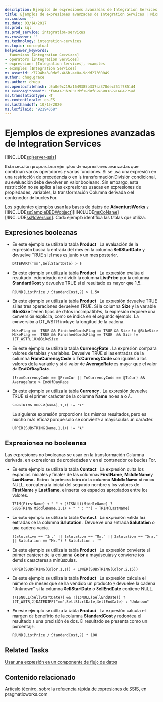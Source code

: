 ```yaml
---
description: Ejemplos de expresiones avanzadas de Integration Services
title: Ejemplos de expresiones avanzadas de Integration Services | Microsoft Docs
ms.custom: ''
ms.date: 03/14/2017
ms.prod: sql
ms.prod_service: integration-services
ms.reviewer: ''
ms.technology: integration-services
ms.topic: conceptual
helpviewer_keywords:
- functions [Integration Services]
- operators [Integration Services]
- expressions [Integration Services], examples
- examples [Integration Services]
ms.assetid: c7794ba3-0de5-466b-ae8a-9ddd27360049
author: chugugrace
ms.author: chugu
ms.openlocfilehash: b5a0e9c219a1649385b337ea378dec751f7851d4
ms.sourcegitcommit: cfa04a73b26312bf18d8f6296891679166e2754d
ms.translationtype: HT
ms.contentlocale: es-ES
ms.lasthandoff: 10/19/2020
ms.locfileid: "92194568"
---
```

# <a name="examples-of-advanced-integration-services-expressions"></a>Ejemplos de expresiones avanzadas de Integration Services

[!INCLUDE[sqlserver-ssis](../../includes/applies-to-version/sqlserver-ssis.md)]


  Esta sección proporciona ejemplos de expresiones avanzadas que combinan varios operadores y varias funciones. Si se usa una expresión en una restricción de precedencia o en la transformación División condicional, su evaluación debe devolver un valor booleano. Sin embargo, esta restricción no se aplica a las expresiones usadas en expresiones de propiedades, variables, la transformación Columna derivada o el contenedor de bucles For.  
  
 Los siguientes ejemplos usan las bases de datos de **AdventureWorks** y [!INCLUDE[ssSampleDBDWobject](../../includes/sssampledbdwobject-md.md)][!INCLUDE[msCoName](../../includes/msconame-md.md)] [!INCLUDE[ssNoVersion](../../includes/ssnoversion-md.md)]. Cada ejemplo identifica las tablas que utiliza.  
  
## <a name="boolean-expressions"></a>Expresiones booleanas  
  
-   En este ejemplo se utiliza la tabla **Product** . La evaluación de la expresión busca la entrada del mes en la columna **SellStartDate** y devuelve TRUE si el mes es junio o un mes posterior.  
  
    ```  
    DATEPART("mm",SellStartDate) > 6  
    ```  
  
-   En este ejemplo se utiliza la tabla **Product** . La expresión evalúa el resultado redondeado de dividir la columna **ListPrice** por la columna **StandardCost** y devuelve TRUE si el resultado es mayor que 1,5.  
  
    ```  
    ROUND(ListPrice / StandardCost,2) > 1.50  
    ```  
  
-   En este ejemplo se utiliza la tabla **Product** . La expresión devuelve TRUE si las tres operaciones devuelven TRUE. Si la columna **Size** y la variable **BikeSize** tienen tipos de datos incompatibles, la expresión requiere una conversión explícita, como se indica en el segundo ejemplo. La conversión a DT_WSTR incluye la longitud de la cadena.  
  
    ```  
    MakeFlag ==  TRUE && FinishedGoodsFlag == TRUE && Size != @BikeSize  
    MakeFlag ==  TRUE && FinishedGoodsFlag == TRUE  && Size != (DT_WSTR,10)@BikeSize  
    ```  
  
-   En este ejemplo se utiliza la tabla **CurrencyRate** . La expresión compara valores de tablas y variables. Devuelve TRUE si las entradas de la columna **FromCurrencyCode** o **ToCurrencyCode** son iguales a los valores de la variable y si el valor de **AverageRate** es mayor que el valor de **EndOfDayRate**.  
  
    ```  
    (FromCurrencyCode == @FromCur || ToCurrencyCode == @ToCur) && AverageRate > EndOfDayRate  
    ```  
  
-   En este ejemplo se utiliza la tabla **Currency** . La expresión devuelve TRUE si el primer carácter de la columna **Name** no es a o A.  
  
    ```  
    SUBSTRING(UPPER(Name),1,1) != "A"  
    ```  
  
     La siguiente expresión proporciona los mismos resultados, pero es mucho más eficaz porque solo se convierte a mayúsculas un carácter.  
  
    ```  
    UPPER(SUBSTRING(Name,1,1)) != "A"  
    ```  
  
## <a name="non-boolean-expressions"></a>Expresiones no booleanas  
 Las expresiones no booleanas se usan en la transformación Columna derivada, en expresiones de propiedades y en el contenedor de bucles For.  
  
-   En este ejemplo se utiliza la tabla **Contact** . La expresión quita los espacios iniciales y finales de las columnas **FirstName**, **MiddleName**y **LastName** . Extrae la primera letra de la columna **MiddleName** si no es NULL, concatena la inicial del segundo nombre y los valores de **FirstName** y **LastName**, e inserta los espacios apropiados entre los valores.  
  
    ```  
    TRIM(FirstName) + " " + (!ISNULL(MiddleName) ? SUBSTRING(MiddleName,1,1) + " " : "") + TRIM(LastName)  
    ```  
  
-   En este ejemplo se utiliza la tabla **Contact** . La expresión valida las entradas de la columna **Salutation** . Devuelve una entrada **Salutation** o una cadena vacía.  
  
    ```  
    (Salutation == "Sr." || Salutation == "Ms." || Salutation == "Sra." || Salutation == "Mr.") ? Salutation : ""  
    ```  
  
-   En este ejemplo se utiliza la tabla **Product** . La expresión convierte el primer carácter de la columna **Color** a mayúsculas y convierte los demás caracteres a minúsculas.  
  
    ```  
    UPPER(SUBSTRING(Color,1,1)) + LOWER(SUBSTRING(Color,2,15))  
    ```  
  
-   En este ejemplo se utiliza la tabla **Product** . La expresión calcula el número de meses que se ha vendido un producto y devuelve la cadena "Unknown" si la columna **SellStartDate** o **SellEndDate** contiene NULL.  
  
    ```  
    !(ISNULL(SellStartDate)) && !(ISNULL(SellEndDate)) ? (DT_WSTR,2)DATEDIFF("mm",SellStartDate,SellEndDate) : "Unknown"  
    ```  
  
-   En este ejemplo se utiliza la tabla **Product** . La expresión calcula el margen de beneficio de la columna **StandardCost** y redondea el resultado a una precisión de dos. El resultado se presenta como un porcentaje.  
  
    ```  
    ROUND(ListPrice / StandardCost,2) * 100  
    ```  
  
## <a name="related-tasks"></a>Related Tasks  
 [Usar una expresión en un componente de flujo de datos](/previous-versions/sql/sql-server-2016/ms141007(v=sql.130))  
  
## <a name="related-content"></a>Contenido relacionado  
 Artículo técnico, sobre la [referencia rápida de expresiones de SSIS](https://go.microsoft.com/fwlink/?LinkId=746575), en pragmaticworks.com  
  
